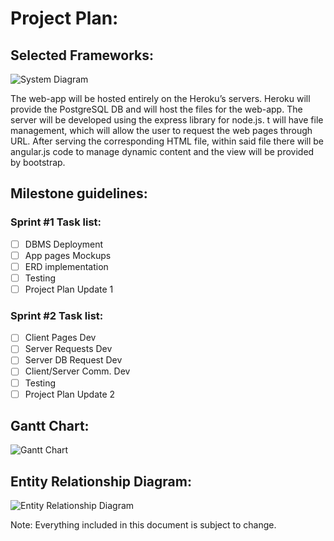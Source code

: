 # Project Plan:
## Selected Frameworks:

![System Diagram](/System_Diagram.png)

The web-app will be hosted entirely on the Heroku’s servers. Heroku will provide the PostgreSQL DB and will host the files for the web-app. The server will be developed using the express library for node.js. t will have file management, which will allow the user to request the web pages through URL. After serving the corresponding HTML file, within said file there will be angular.js code to manage dynamic content and the view will be provided by bootstrap.

## Milestone guidelines:
### Sprint #1 Task list:
 - [ ] DBMS Deployment
 - [ ] App pages Mockups
 - [ ] ERD implementation
 - [ ] Testing
 - [ ] Project Plan Update 1
### Sprint #2 Task list:
 - [ ] Client Pages Dev
 - [ ] Server Requests Dev
 - [ ] Server DB Request Dev
 - [ ] Client/Server Comm. Dev
 - [ ] Testing
 - [ ] Project Plan Update 2

## Gantt Chart:

![Gantt Chart](/Gantt_Chart.png)

## Entity Relationship Diagram:

![Entity Relationship Diagram](/ERD.png)

Note: Everything included in this document is subject to change.
